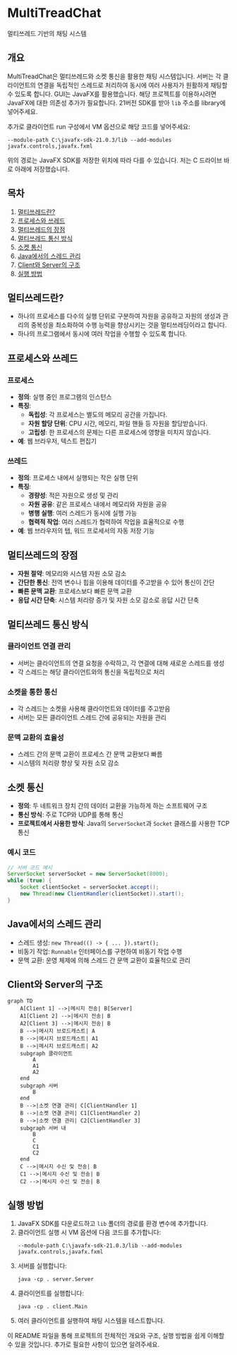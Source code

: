 # MultiTreadChat
멀티쓰레드 기반의 채팅 시스템

## 개요
MultiTreadChat은 멀티쓰레드와 소켓 통신을 활용한 채팅 시스템입니다. 서버는 각 클라이언트의 연결을 독립적인 스레드로 처리하여 동시에 여러 사용자가 원활하게 채팅할 수 있도록 합니다. GUI는 JavaFX를 활용했습니다. 해당 프로젝트를 이용하시려면 JavaFX에 대한 의존성 추가가 필요합니다. 21버전 SDK를 받아 `lib` 주소를 library에 넣어주세요.

추가로 클라이언트 run 구성에서 VM 옵션으로 해당 코드를 넣어주세요:

```
--module-path C:\javafx-sdk-21.0.3/lib --add-modules javafx.controls,javafx.fxml
```

위의 경로는 JavaFX SDK를 저장한 위치에 따라 다를 수 있습니다. 저는 C 드라이브 바로 아래에 저장했습니다.

## 목차
1. [멀티쓰레드란?](#멀티쓰레드란)
2. [프로세스와 쓰레드](#프로세스와-쓰레드)
3. [멀티쓰레드의 장점](#멀티쓰레드의-장점)
4. [멀티쓰레드 통신 방식](#멀티쓰레드-통신-방식)
5. [소켓 통신](#소켓-통신)
6. [Java에서의 스레드 관리](#Java에서의-스레드-관리)
7. [Client와 Server의 구조](#Client와-Server의-구조)
8. [실행 방법](#실행-방법)

## 멀티쓰레드란?
- 하나의 프로세스를 다수의 실행 단위로 구분하여 자원을 공유하고 자원의 생성과 관리의 중복성을 최소화하여 수행 능력을 향상시키는 것을 멀티쓰레딩이라고 합니다.
- 하나의 프로그램에서 동시에 여러 작업을 수행할 수 있도록 합니다.

## 프로세스와 쓰레드
### 프로세스
- **정의**: 실행 중인 프로그램의 인스턴스
- **특징**:
  - **독립성**: 각 프로세스는 별도의 메모리 공간을 가집니다.
  - **자원 할당 단위**: CPU 시간, 메모리, 파일 핸들 등 자원을 할당받습니다.
  - **고립성**: 한 프로세스의 문제는 다른 프로세스에 영향을 미치지 않습니다.
- **예**: 웹 브라우저, 텍스트 편집기

### 쓰레드
- **정의**: 프로세스 내에서 실행되는 작은 실행 단위
- **특징**:
  - **경량성**: 적은 자원으로 생성 및 관리
  - **자원 공유**: 같은 프로세스 내에서 메모리와 자원을 공유
  - **병행 실행**: 여러 스레드가 동시에 실행 가능
  - **협력적 작업**: 여러 스레드가 협력하여 작업을 효율적으로 수행
- **예**: 웹 브라우저의 탭, 워드 프로세서의 자동 저장 기능

## 멀티쓰레드의 장점
- **자원 절약**: 메모리와 시스템 자원 소모 감소
- **간단한 통신**: 전역 변수나 힙을 이용해 데이터를 주고받을 수 있어 통신이 간단
- **빠른 문맥 교환**: 프로세스보다 빠른 문맥 교환
- **응답 시간 단축**: 시스템 처리량 증가 및 자원 소모 감소로 응답 시간 단축

## 멀티쓰레드 통신 방식
### 클라이언트 연결 관리
- 서버는 클라이언트의 연결 요청을 수락하고, 각 연결에 대해 새로운 스레드를 생성
- 각 스레드는 해당 클라이언트와의 통신을 독립적으로 처리

### 소켓을 통한 통신
- 각 스레드는 소켓을 사용해 클라이언트와 데이터를 주고받음
- 서버는 모든 클라이언트 스레드 간에 공유되는 자원을 관리

### 문맥 교환의 효율성
- 스레드 간의 문맥 교환이 프로세스 간 문맥 교환보다 빠름
- 시스템의 처리량 향상 및 자원 소모 감소

## 소켓 통신
- **정의**: 두 네트워크 장치 간의 데이터 교환을 가능하게 하는 소프트웨어 구조
- **통신 방식**: 주로 TCP와 UDP를 통해 통신
- **프로젝트에서 사용한 방식**: Java의 `ServerSocket`과 `Socket` 클래스를 사용한 TCP 통신

### 예시 코드
```java
// 서버 코드 예시
ServerSocket serverSocket = new ServerSocket(8000);
while (true) {
    Socket clientSocket = serverSocket.accept();
    new Thread(new ClientHandler(clientSocket)).start();
}
```

## Java에서의 스레드 관리
- 스레드 생성: `new Thread(() -> { ... }).start();`
- 비동기 작업: `Runnable` 인터페이스를 구현하여 비동기 작업 수행
- 문맥 교환: 운영 체제에 의해 스레드 간 문맥 교환이 효율적으로 관리

## Client와 Server의 구조

```mermaid
graph TD
    A[Client 1] -->|메시지 전송| B[Server]
    A1[Client 2] -->|메시지 전송| B
    A2[Client 3] -->|메시지 전송| B
    B -->|메시지 브로드캐스트| A
    B -->|메시지 브로드캐스트| A1
    B -->|메시지 브로드캐스트| A2
    subgraph 클라이언트
        A
        A1
        A2
    end
    subgraph 서버
        B
    end
    B -->|소켓 연결 관리| C[ClientHandler 1]
    B -->|소켓 연결 관리| C1[ClientHandler 2]
    B -->|소켓 연결 관리| C2[ClientHandler 3]
    subgraph 서버 내
        B
        C
        C1
        C2
    end
    C -->|메시지 수신 및 전송| B
    C1 -->|메시지 수신 및 전송| B
    C2 -->|메시지 수신 및 전송| B
```

## 실행 방법
1. JavaFX SDK를 다운로드하고 `lib` 폴더의 경로를 환경 변수에 추가합니다.
2. 클라이언트 실행 시 VM 옵션에 다음 코드를 추가합니다:
   ```
   --module-path C:\javafx-sdk-21.0.3/lib --add-modules javafx.controls,javafx.fxml
   ```
3. 서버를 실행합니다:
   ```shell
   java -cp . server.Server
   ```
4. 클라이언트를 실행합니다:
   ```shell
   java -cp . client.Main
   ```
5. 여러 클라이언트를 실행하여 채팅 시스템을 테스트합니다.

이 README 파일을 통해 프로젝트의 전체적인 개요와 구조, 실행 방법을 쉽게 이해할 수 있을 것입니다. 추가로 필요한 사항이 있으면 알려주세요.
